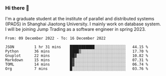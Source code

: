 ### Hi there 👋

I'm a graduate student at the institute of parallel and distributed systems (IPADS) in Shanghai Jiaotong University. I mainly work on database system. I will be joining Jump Trading as a software engineer in spring 2023.

<!--START_SECTION:waka-->

```text
From: 09 December 2022 - To: 16 December 2022

JSON         1 hr 31 mins    ███████████░░░░░░░░░░░░░░   44.15 %
Python       36 mins         ████▒░░░░░░░░░░░░░░░░░░░░   17.70 %
Gnuplot      22 mins         ██▓░░░░░░░░░░░░░░░░░░░░░░   10.82 %
Markdown     15 mins         █▓░░░░░░░░░░░░░░░░░░░░░░░   07.31 %
TOML         14 mins         █▓░░░░░░░░░░░░░░░░░░░░░░░   06.74 %
Org          7 mins          █░░░░░░░░░░░░░░░░░░░░░░░░   03.76 %
```

<!--END_SECTION:waka-->

<!--
**yqmmm/yqmmm** is a ✨ _special_ ✨ repository because its `README.md` (this file) appears on your GitHub profile.

Here are some ideas to get you started:

- 🔭 I’m currently working on ...
- 🌱 I’m currently learning ...
- 👯 I’m looking to collaborate on ...
- 🤔 I’m looking for help with ...
- 💬 Ask me about ...
- 📫 How to reach me: ...
- 😄 Pronouns: ...
- ⚡ Fun fact: ...
-->
